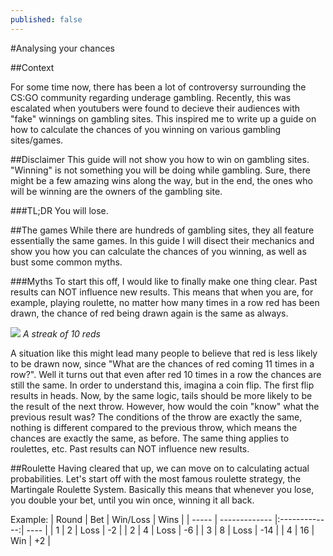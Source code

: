 ```yaml
---
published: false
---
```

#Analysing your chances

##Context

For some time now, there has been a lot of controversy surrounding the CS:GO community regarding underage gambling. Recently, this was escalated when youtubers were found to decieve their audiences with "fake" winnings on gambling sites. This inspired me to write up a guide on how to calculate the chances of you winning on various gambling sites/games.

##Disclaimer
This guide will not show you how to win on gambling sites. "Winning" is not something you will be doing while gambling. Sure, there might be a few amazing wins along the way, but in the end, the ones who will be winning are the owners of the gambling site.

###TL;DR
You will lose.

##The games
While there are hundreds of gambling sites, they all feature essentially the same games. In this guide I will disect their mechanics and show you how you can calculate the chances of you winning, as well as bust some common myths.

###Myths
To start this off, I would like to finally make one thing clear. Past results can NOT influence new results. This means that when you are, for example, playing roulette, no matter how many times in a row red has been drawn, the chance of red being drawn again is the same as always.

![](https://i.imgur.com/eB5tvmp.png)
*A streak of 10 reds*

A situation like this might lead many people to believe that red is less likely to be drawn now, since "What are the chances of red coming 11 times in a row?". Well it turns out that even after red 10 times in a row the chances are still the same. In order to understand this, imagina a coin flip. The first flip results in heads. Now, by the same logic, tails should be more likely to be the result of the next throw. However, how would the coin "know" what the previous result was? The conditions of the throw are exactly the same, nothing is different compared to the previous throw, which means the chances are exactly the same, as before. The same thing applies to roulettes, etc. Past results can NOT influence new results. 

##Roulette
Having cleared that up, we can move on to calculating actual probabilities. Let's start off with the most famous roulette strategy, the Martingale Roulette System. Basically this means that whenever you lose, you double your bet, until you win once, winning it all back.

Example:
| Round | Bet           | Win/Loss      | Wins | 
| ----- | ------------- |:-------------:| ---- |
|     1 | 2             | Loss          |   -2 |
|     2 | 4             | Loss          |   -6 |
|     3 | 8             | Loss          |  -14 |
|     4 | 16            | Win           |   +2 |


